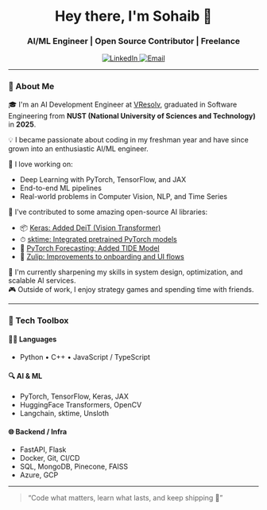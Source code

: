 <h1 align="center">Hey there, I'm Sohaib 👋</h1>
<h3 align="center">AI/ML Engineer | Open Source Contributor | Freelance</h3>

<p align="center">
  <a href="https://www.linkedin.com/in/sohaib-ahmed-2b8b64249/" target="_blank">
    <img src="https://img.shields.io/badge/-LinkedIn-blue?logo=linkedin&logoColor=white&style=for-the-badge" alt="LinkedIn">
  </a>
  
  <a href="mailto:sohaibahmed1919@gmail.com">
    <img src="https://img.shields.io/badge/-Email-red?logo=gmail&logoColor=white&style=for-the-badge" alt="Email">
  </a>
</p>

---

### 🧠 About Me

🎓 I'm an AI Development Engineer at [VResolv](https://vresolv.io/), graduated in Software Engineering from **NUST (National University of Sciences and Technology)** in **2025**. 

💡 I became passionate about coding in my freshman year and have since grown into an enthusiastic AI/ML engineer.  

🚀 I love working on:
- Deep Learning with PyTorch, TensorFlow, and JAX
- End-to-end ML pipelines
- Real-world problems in Computer Vision, NLP, and Time Series

🧪 I've contributed to some amazing open-source AI libraries:
- 📦 [Keras: Added DeiT (Vision Transformer)](https://github.com/keras-team/keras-hub/pull/2203)
- ⏱ [sktime: Integrated pretrained PyTorch models](https://github.com/sktime/sktime/pulls?q=is%3Apr+author%3ASohaib-Ahmed21)
- 🔮 [PyTorch Forecasting: Added TIDE Model](https://github.com/jdb78/pytorch-forecasting/pulls?q=is%3Apr+author%3ASohaib-Ahmed21)
- 📨 [Zulip: Improvements to onboarding and UI flows](https://github.com/zulip/zulip/pulls?q=is%3Apr+author%3ASohaib-Ahmed21)

🌱 I'm currently sharpening my skills in system design, optimization, and scalable AI services.  
🎮 Outside of work, I enjoy strategy games and spending time with friends.

---

### 🧰 Tech Toolbox

#### 🧑‍💻 Languages
- Python • C++ • JavaScript / TypeScript

#### 🔍 AI & ML
- PyTorch, TensorFlow, Keras, JAX
- HuggingFace Transformers, OpenCV
- Langchain, sktime, Unsloth

#### 🌐 Backend / Infra
- FastAPI, Flask
- Docker, Git, CI/CD
- SQL, MongoDB, Pinecone, FAISS
- Azure, GCP

---

> “Code what matters, learn what lasts, and keep shipping 🚢”






<!--
**Sohaib-Ahmed21/Sohaib-Ahmed21** is a ✨ _special_ ✨ repository because its `README.md` (this file) appears on your GitHub profile.

Here are some ideas to get you started:

- 🔭 I’m currently working on ...
- 🌱 I’m currently learning ...
- 👯 I’m looking to collaborate on ...
- 🤔 I’m looking for help with ...
- 💬 Ask me about ...
- 📫 How to reach me: ...
- 😄 Pronouns: ...
- ⚡ Fun fact: ...
-->
